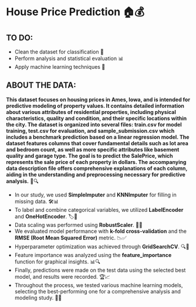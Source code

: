 # House Price Prediction 🏠💰

## TO DO:

- Clean the dataset for classification 🧹
- Perform analysis and statistical evaluation 📊
- Apply machine learning techniques 🤖

## ABOUT THE DATA:

**This dataset focuses on housing prices in Ames, Iowa, and is intended for predictive modeling of property values. It contains detailed information about various attributes 
of residential properties, including physical characteristics, quality and condition, and their specific locations within the city. The dataset is organized into several files:
train.csv for model training, test.csv for evaluation, and sample_submission.csv which includes a benchmark prediction based on a linear regression model. The dataset features 
columns that cover fundamental details such as lot area and bedroom count, as well as more specific attributes like basement quality and garage type. The goal is to predict the 
SalePrice, which represents the sale price of each property in dollars. The accompanying data description file offers comprehensive explanations of each column, aiding in the
understanding and preprocessing necessary for predictive analysis.** 📝🔍

- In our study, we used **SimpleImputer** and **KNNImputer** for filling in missing data. 🛠️📊
- To label and combine categorical variables, we utilized **LabelEncoder** and **OneHotEncoder**. 🏷️🔄
- Data scaling was performed using **RobustScaler**. 📏✨
- We evaluated model performance with **k-fold cross-validation** and the **RMSE (Root Mean Squared Error)** metric. 📉✅
- Hyperparameter optimization was achieved through **GridSearchCV**. 🔍🎯
- Feature importance was analyzed using the **feature_importance** function for graphical insights. 📊🔍
- Finally, predictions were made on the test data using the selected best model, and results were recorded. 🏆📈
- Throughout the process, we tested various machine learning models, selecting the best-performing one for a comprehensive analysis and modeling study. 🤖🔬
